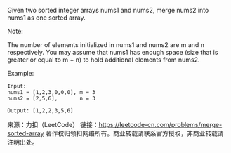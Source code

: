 Given two sorted integer arrays nums1 and nums2, merge nums2 into nums1 as one sorted array.

Note:

The number of elements initialized in nums1 and nums2 are m and n respectively.
You may assume that nums1 has enough space (size that is greater or equal to m + n) to hold additional elements from nums2.

Example:

    Input:
    nums1 = [1,2,3,0,0,0], m = 3
    nums2 = [2,5,6],       n = 3

    Output: [1,2,2,3,5,6]

来源：力扣（LeetCode）
链接：https://leetcode-cn.com/problems/merge-sorted-array
著作权归领扣网络所有。商业转载请联系官方授权，非商业转载请注明出处。
